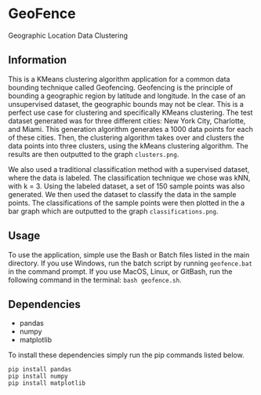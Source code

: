 # GeoFence

Geographic Location Data Clustering

## Information

This is a KMeans clustering algorithm application for a common data bounding technique called Geofencing. Geofencing is the principle of bounding a geographic region by latitude and longitude. In the case of an unsupervised dataset, the geographic bounds may not be clear. This is a perfect use case for clustering and specifically KMeans clustering. The test dataset generated was for three different cities: New York City, Charlotte, and Miami. This generation algorithm generates a 1000 data points for each of these cities. Then, the clustering algorithm takes over and clusters the data points into three clusters, using the kMeans clustering algorithm. The results are then outputted to the graph ```clusters.png```.

We also used a traditional classification method with a supervised dataset, where the data is labeled. The classification technique we chose was kNN, with k = 3. Using the labeled dataset, a set of 150 sample points was also generated. We then used the dataset to classify the data in the sample points. The classifications of the sample points were then plotted in the a bar graph which are outputted to the graph ```classifications.png```.

## Usage

To use the application, simple use the Bash or Batch files listed in the main directory. If you use Windows, run the batch script by running ```geofence.bat``` in the command prompt. If you use MacOS, Linux, or GitBash, run the following command in the terminal: ```bash geofence.sh```.

## Dependencies

- pandas
- numpy
- matplotlib

To install these dependencies simply run the pip commands listed below.

```
pip install pandas
pip install numpy
pip install matplotlib
```